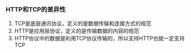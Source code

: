 ### HTTP和TCP的差异性

1. TCP是底层通讯协议，定义的是数据传输和连接方式的规范
2. HTTP是应用层协议，定义的是传输数据的内容的规范
3. HTTP协议中的数据是利用TCP协议传输的，所以支持HTTP也就一定支持TCP 

